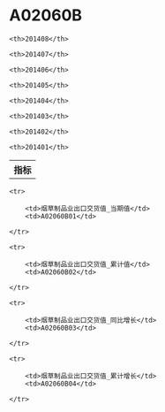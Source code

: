 A02060B
======


<table>

<tr>
    <th>指标</th>
    
    <th>201408</th>
    
    <th>201407</th>
    
    <th>201406</th>
    
    <th>201405</th>
    
    <th>201404</th>
    
    <th>201403</th>
    
    <th>201402</th>
    
    <th>201401</th>
    
</tr>



</table>

<table>
    
    <tr>

        <td>烟草制品业出口交货值_当期值</td>
        <td>A02060B01</td>

    </tr>
    
    <tr>

        <td>烟草制品业出口交货值_累计值</td>
        <td>A02060B02</td>

    </tr>
    
    <tr>

        <td>烟草制品业出口交货值_同比增长</td>
        <td>A02060B03</td>

    </tr>
    
    <tr>

        <td>烟草制品业出口交货值_累计增长</td>
        <td>A02060B04</td>

    </tr>
    
</table>